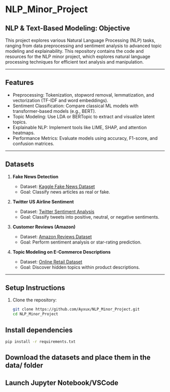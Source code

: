 # NLP_Minor_Project

## **NLP & Text-Based Modeling: Objective**
This project explores various Natural Language Processing (NLP) tasks, ranging from data preprocessing and sentiment analysis to advanced topic modeling and explainability. This repository contains the code and resources for the NLP minor project, which explores natural language processing techniques for efficient text analysis and manipulation.

---

## **Features**
- Preprocessing: Tokenization, stopword removal, lemmatization, and vectorization (TF-IDF and word embeddings).
- Sentiment Classification: Compare classical ML models with transformer-based models (e.g., BERT).
- Topic Modeling: Use LDA or BERTopic to extract and visualize latent topics.
- Explainable NLP: Implement tools like LIME, SHAP, and attention heatmaps.
- Performance Metrics: Evaluate models using accuracy, F1-score, and confusion matrices.

---

## **Datasets**
1. **Fake News Detection**  
   - Dataset: [Kaggle Fake News Dataset](https://www.kaggle.com/c/fake-news)  
   - Goal: Classify news articles as real or fake.

2. **Twitter US Airline Sentiment**  
   - Dataset: [Twitter Sentiment Analysis](https://www.kaggle.com/crowdflower/twitter-airline-sentiment)  
   - Goal: Classify tweets into positive, neutral, or negative sentiments.

3. **Customer Reviews (Amazon)**  
   - Dataset: [Amazon Reviews Dataset](https://www.kaggle.com/datasets/bittlingmayer/amazonreviews)  
   - Goal: Perform sentiment analysis or star-rating prediction.

4. **Topic Modeling on E-Commerce Descriptions**  
   - Dataset: [Online Retail Dataset](https://archive.ics.uci.edu/ml/datasets/online+retail)  
   - Goal: Discover hidden topics within product descriptions.

---

## **Setup Instructions**
1. Clone the repository:
   ```bash
   git clone https://github.com/Ayxux/NLP_Minor_Project.git
   cd NLP_Minor_Project
   ```
## **Install dependencies**
   ```bash
   pip install -r requirements.txt
   ```
## **Download the datasets and place them in the data/ folder**

## **Launch Jupyter Notebook/VSCode**


